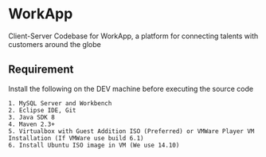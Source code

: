 # WorkApp
Client-Server Codebase for WorkApp, a platform for connecting talents with customers around the globe  


## Requirement

Install the following on the DEV machine before executing the source code

    1. MySQL Server and Workbench
    2. Eclipse IDE, Git
    3. Java SDK 8
    4. Maven 2.3+ 
    5. Virtualbox with Guest Addition ISO (Preferred) or VMWare Player VM Installation (If VMWare use build 6.1)
    6. Install Ubuntu ISO image in VM (We use 14.10)
    
